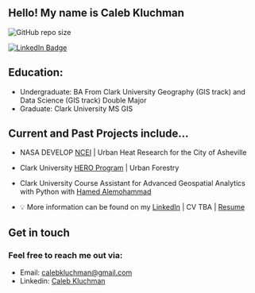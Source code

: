 ## Hello! My name is Caleb Kluchman
<img alt="GitHub repo size" src="https://img.shields.io/github/repo-size/Kluchman/Kluchman"> 

[![LinkedIn Badge](https://img.shields.io/badge/My-LinkedIn-blue)](https://www.linkedin.com/in/caleb-kluchman-8580241a4/)
## Education: <br />
+ Undergraduate: BA From Clark University Geography (GIS track) and Data Science (GIS track) Double Major
+ Graduate: Clark University MS GIS

## Current and Past Projects include...<br />
+ NASA DEVELOP [NCEI](https://appliedsciences.nasa.gov/what-we-do/capacity-building/develop/nodes/northcarolina-ncei) | Urban Heat Research for the City of Asheville
+ Clark University [HERO Program](https://www.clarku.edu/departments/hero-program/) | Urban Forestry
+ Clark University Course Assistant for Advanced Geospatial Analytics with Python with [Hamed Alemohammad](https://hamedalemo.github.io/)

+ 💡 More information can be found on my [LinkedIn](https://www.linkedin.com/in/caleb-kluchman-8580241a4/) | CV TBA | [Resume](https://docs.google.com/document/d/1OFsahwwNxAH6B628W67Hnmpj-L2Qnwk9ZtURHbF7HyY/edit?usp=sharing) 
## Get in touch
### Feel free to reach me out via:<br />
- Email: [calebkluchman@gmail.com](mailto:calebkluchman@gmail.com)<br />
- Linkedin: [Caleb Kluchman](https://www.linkedin.com/in/caleb-kluchman-8580241a4/)<br />


<!--
**Kluchman/Kluchman** is a ✨ _special_ ✨ repository because its `README.md` (this file) appears on your GitHub profile.



Here are some ideas to get you started:

- 🔭 I’m currently working on ...
- 🌱 I’m currently learning ...
- 👯 I’m looking to collaborate on ...
- 🤔 I’m looking for help with ...
- 💬 Ask me about ...
- 📫 How to reach me: ...
- 😄 Pronouns: ...
- ⚡ Fun fact: ...
-->
